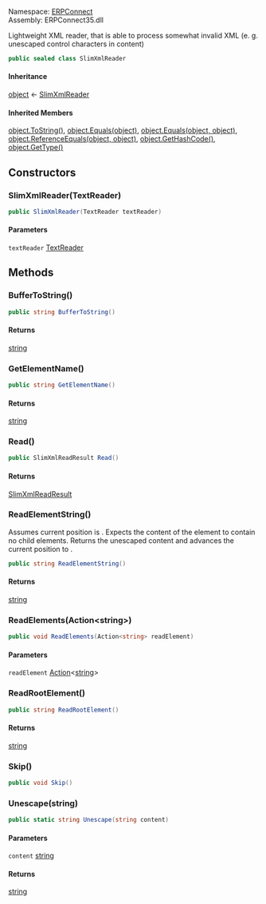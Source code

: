 
Namespace: [ERPConnect](index.md)  
Assembly: ERPConnect35.dll  

Lightweight XML reader, that is able to process somewhat invalid XML
(e. g. unescaped control characters in content)

```csharp
public sealed class SlimXmlReader
```

#### Inheritance

[object](https://learn.microsoft.com/dotnet/api/system.object) ← 
[SlimXmlReader](ERPConnect.SlimXmlReader.md)

#### Inherited Members

[object.ToString\(\)](https://learn.microsoft.com/dotnet/api/system.object.tostring), 
[object.Equals\(object\)](https://learn.microsoft.com/dotnet/api/system.object.equals\#system\-object\-equals\(system\-object\)), 
[object.Equals\(object, object\)](https://learn.microsoft.com/dotnet/api/system.object.equals\#system\-object\-equals\(system\-object\-system\-object\)), 
[object.ReferenceEquals\(object, object\)](https://learn.microsoft.com/dotnet/api/system.object.referenceequals), 
[object.GetHashCode\(\)](https://learn.microsoft.com/dotnet/api/system.object.gethashcode), 
[object.GetType\(\)](https://learn.microsoft.com/dotnet/api/system.object.gettype)

## Constructors

### <a id="ERPConnect_SlimXmlReader__ctor_System_IO_TextReader_"></a> SlimXmlReader\(TextReader\)

```csharp
public SlimXmlReader(TextReader textReader)
```

#### Parameters

`textReader` [TextReader](https://learn.microsoft.com/dotnet/api/system.io.textreader)

## Methods

### <a id="ERPConnect_SlimXmlReader_BufferToString"></a> BufferToString\(\)

```csharp
public string BufferToString()
```

#### Returns

 [string](https://learn.microsoft.com/dotnet/api/system.string)

### <a id="ERPConnect_SlimXmlReader_GetElementName"></a> GetElementName\(\)

```csharp
public string GetElementName()
```

#### Returns

 [string](https://learn.microsoft.com/dotnet/api/system.string)

### <a id="ERPConnect_SlimXmlReader_Read"></a> Read\(\)

```csharp
public SlimXmlReadResult Read()
```

#### Returns

 [SlimXmlReadResult](ERPConnect.SlimXmlReadResult.md)

### <a id="ERPConnect_SlimXmlReader_ReadElementString"></a> ReadElementString\(\)

Assumes current position is <xref href="ERPConnect.SlimXmlReadResult.StartTag" data-throw-if-not-resolved="false"></xref>.
Expects the content of the element to contain no child elements.
Returns the unescaped content and advances the current position to
<xref href="ERPConnect.SlimXmlReadResult.EndTag" data-throw-if-not-resolved="false"></xref>.

```csharp
public string ReadElementString()
```

#### Returns

 [string](https://learn.microsoft.com/dotnet/api/system.string)

### <a id="ERPConnect_SlimXmlReader_ReadElements_System_Action_System_String__"></a> ReadElements\(Action<string\>\)

```csharp
public void ReadElements(Action<string> readElement)
```

#### Parameters

`readElement` [Action](https://learn.microsoft.com/dotnet/api/system.action\-1)<[string](https://learn.microsoft.com/dotnet/api/system.string)\>

### <a id="ERPConnect_SlimXmlReader_ReadRootElement"></a> ReadRootElement\(\)

```csharp
public string ReadRootElement()
```

#### Returns

 [string](https://learn.microsoft.com/dotnet/api/system.string)

### <a id="ERPConnect_SlimXmlReader_Skip"></a> Skip\(\)

```csharp
public void Skip()
```

### <a id="ERPConnect_SlimXmlReader_Unescape_System_String_"></a> Unescape\(string\)

```csharp
public static string Unescape(string content)
```

#### Parameters

`content` [string](https://learn.microsoft.com/dotnet/api/system.string)

#### Returns

 [string](https://learn.microsoft.com/dotnet/api/system.string)


